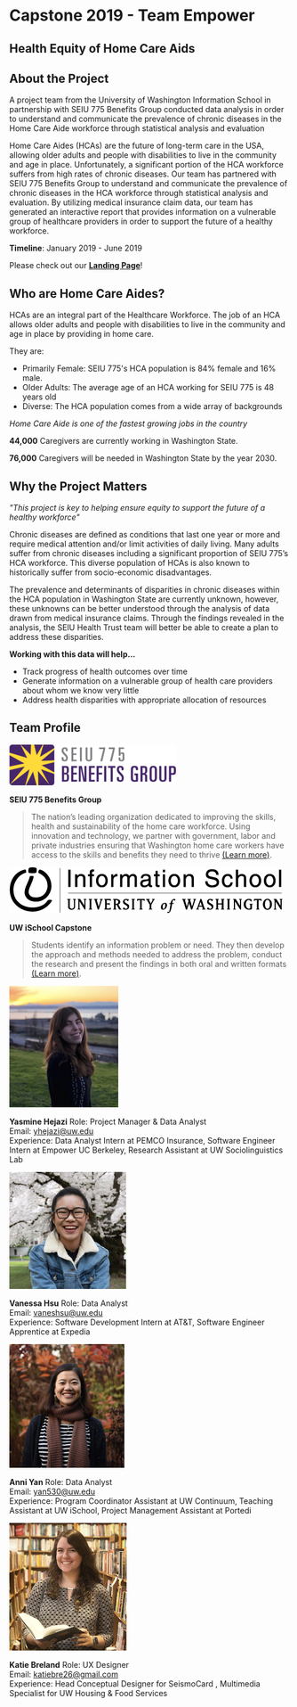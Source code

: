 # Capstone 2019 - Team Empower

## Health Equity of Home Care Aids

## About the Project

A project team from the University of Washington Information School in partnership with SEIU 775 Benefits Group conducted data analysis in order to understand and communicate the prevalence of chronic diseases in the Home Care Aide workforce through statistical analysis and evaluation

Home Care Aides (HCAs) are the future of long-term care in the USA, allowing older adults and people with disabilities to live in the community and age in place. Unfortunately, a significant portion of the HCA workforce suffers from high rates of chronic diseases. Our team has partnered with SEIU 775 Benefits Group to understand and communicate the prevalence of chronic diseases in the HCA workforce through statistical analysis and evaluation. By utilizing medical insurance claim data, our team has generated an interactive report that provides information on a vulnerable group of healthcare providers in order to support the future of a healthy workforce. 

**Timeline**: January 2019 - June 2019

Please check out our **[Landing Page](https://katiebre26.wixsite.com/hca-chronic-diseases)**!

## Who are Home Care Aides?
HCAs are an integral part of the Healthcare Workforce. The job of an HCA allows older adults and people with disabilities to live in the community and age in place by providing in home care.

They are:
- Primarily Female: SEIU 775's HCA population is 84% female and 16% male.
- Older Adults: The average age of an HCA working for SEIU 775 is 48 years old
- Diverse: The HCA population comes from a wide array of backgrounds

*Home Care Aide is one of the fastest growing jobs in the country*

**44,000** Caregivers are currently working in Washington State.

**76,000** Caregivers will be needed in Washington State by the year 2030.


## Why the Project Matters

_"This project is key to helping ensure equity to support the future of a healthy workforce"_

Chronic diseases are defined as conditions that last one year or more and require medical attention and/or limit activities of daily living. Many adults suffer from chronic diseases including a significant proportion of SEIU 775’s HCA workforce. This diverse population of HCAs is also known to historically suffer from socio-economic disadvantages. 
 
The prevalence and determinants of disparities in chronic diseases within the HCA population in Washington State are currently unknown, however, these unknowns can be better understood through the analysis of data drawn from medical insurance claims. Through the findings revealed in the analysis, the SEIU Health Trust team will better be able to create a plan to address these disparities.  

**Working with this data will help...**
- Track progress of health outcomes over time
- Generate information on a vulnerable group of health care providers about whom we know very little
- Address health disparities with appropriate allocation of resources


## Team Profile

![SEIU logo](/imgs/SEIU.png)

__SEIU 775 Benefits Group__
> The nation’s leading organization dedicated to improving the skills, health and sustainability of the home care workforce.
Using innovation and technology, we partner with government, labor and private industries ensuring that Washington home care workers have access to the skills and benefits they need to thrive [(Learn more)](https://www.myseiubenefits.org/about/).

![iSchool](/imgs/iSchool.png)

__UW iSchool Capstone__
>Students identify an information problem or need. They then develop the approach and methods needed to address the problem, conduct the research and present the findings in both oral and written formats [(Learn more)](https://ischool.uw.edu/capstone).

![Yasmine](/imgs/Yasmine.png)

__Yasmine Hejazi__
Role: Project Manager & Data Analyst  
Email: yhejazi@uw.edu  
Experience: Data Analyst Intern at PEMCO Insurance, Software Engineer Intern at Empower UC Berkeley, Research Assistant at UW Sociolinguistics Lab

![Vanessa](/imgs/Vanessa.png)

__Vanessa Hsu__
Role: Data Analyst  
Email: vaneshsu@uw.edu  
Experience: Software Development Intern at AT&T, Software Engineer Apprentice at Expedia

![Anni](/imgs/Anni.png)

__Anni Yan__
Role: Data Analyst  
Email: yan530@uw.edu  
Experience: Program Coordinator Assistant at UW Continuum, Teaching Assistant at UW iSchool, Project Management Assistant at Portedi

![Katie](/imgs/Katie.png)

__Katie Breland__
Role: UX Designer  
Email: katiebre26@gmail.com  
Experience: Head Conceptual Designer for SeismoCard , Multimedia Specialist for UW Housing & Food Services
